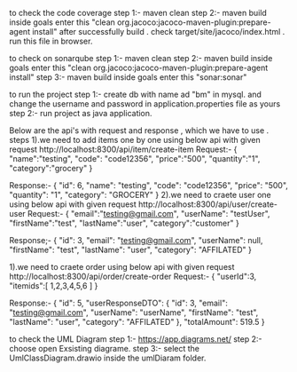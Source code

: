 
to check the code coverage
step 1:- maven clean
step 2:- maven build inside goals enter this "clean org.jacoco:jacoco-maven-plugin:prepare-agent install"
after successfully build . check target/site/jacoco/index.html . run this file in browser.

to check on sonarqube
step 1:- maven clean
step 2:- maven build inside goals enter this "clean org.jacoco:jacoco-maven-plugin:prepare-agent install"
step 3:- maven build inside goals enter this "sonar:sonar"


to run the project
step 1:- create db with name ad "bm" in mysql. and change the username and password in 
application.properties file as yours
step 2:- run project as java application.



Below are the api's with request and response , which we have to use .
steps
1).we need to add items one by one using below api with given request
http://localhost:8300/api/item/create-item
Request:-
 {
    "name":"testing",
	"code": "code12356",
    "price":"500",
     "quantity":"1",
     "category":"grocery"
}

Response:-
{
    "id": 6,
    "name": "testing",
    "code": "code12356",
    "price": "500",
    "quantity": "1",
    "category": "GROCERY"
}
2).we need to craete user one using below api with given request
http://localhost:8300/api/user/create-user
Request:-
{
    "email":"testing@gmail.com",
	"userName": "testUser",
    "firstName":"test",
     "lastName":"user",
     "category":"customer"
}



Response;-
{
    "id": 3,
    "email": "testing@gmail.com",
    "userName": null,
    "firstName": "test",
    "lastName": "user",
    "category": "AFFILATED"
}


1).we need to craete order using below api with given request
http://localhost:8300/api/order/create-order
Request:-
{
    "userId":3,
	"itemids":[
        1,2,3,4,5,6
    ]
}

Response:-
{
    "id": 5,
    "userResponseDTO": {
        "id": 3,
        "email": "testing@gmail.com",
        "userName": "userName",
        "firstName": "test",
        "lastName": "user",
        "category": "AFFILATED"
    },
    "totalAmount": 519.5
}


to check the UML Diagram
step 1:- https://app.diagrams.net/
step 2:- choose open Exsisting diagrame.
step 3:- select the UmlClassDiagram.drawio inside the umlDiaram folder.